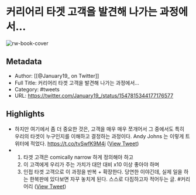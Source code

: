 # 커리어리 타겟 고객을 발견해 나가는 과정에서...

![rw-book-cover](https://pbs.twimg.com/profile_images/1517144928572243972/aZN-GdKN.jpg)

## Metadata
- Author: [[@January19_ on Twitter]]
- Full Title: 커리어리 타겟 고객을 발견해 나가는 과정에서...
- Category: #tweets
- URL: https://twitter.com/January19_/status/1547815344177176577

## Highlights
- 하지만 여기에서 좀 더 중요한 것은, 고객을 매우 매우 쪼개어서 그 중에서도 특히 우리의 타겟이 누구인지를 이해하고 결정하는 과정이다. Andy Johns 는 이렇게 트위터에 적었다. 
  https://t.co/tvSwfK9M4j ([View Tweet](https://twitter.com/January19_/status/1547815589007134722))
- 1. 타겟 고객은 comically narrow 하게 정의해야 하고
  2. 이 고객에게 우리가 주는 가치가 대안 대비 x10 이상 좋아야 하며
  3. 인접 타겟 고객으로 이 과정을 반복 + 확장한다.
  당연한 이야긴데, 실제 일을 하는 한복판에 있다보면 자꾸 놓치게 된다. 스스로 다짐하고자 적어두는 글. #커리어리 ([View Tweet](https://twitter.com/January19_/status/1547815759417552896))
